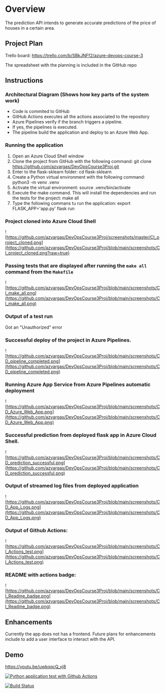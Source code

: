 # Overview

The prediction API intends to generate accurate predictions of the price of houses in a certain area.

## Project Plan

Trello board:
https://trello.com/b/SBkJNFf2/azure-devops-course-3

The spreadsheet with the planning is included in the GitHub repo

## Instructions

### Architectural Diagram (Shows how key parts of the system work)
- Code is commited to GitHub
- GitHub Actions executes all the actions associated to the repository
- Azure Pipelines verify if the branch triggers a pipeline.
- If yes, the pipelines is executed.
- The pipeline build the application and deploy to an Azure Web App.

### Running the application
1. Open an Azure Cloud Shell window
2. Clone the project from GitHub with the following command:
   git clone https://github.com/azvargas/DevOpsCourse3Proj.git
3. Enter to the flask-sklearn folder:
   cd flask-sklearn
4. Create a Python virtual environment with the following command:
   python3 -m venv .venv
5. Activate the virtual environment:
   source .venv/bin/activate
6. Execute the make command. This will install the dependencies and run the tests for the project:
   make all
7. Type the following commans tu run the application:
   export FLASK_APP='app.py'
   flask run

### Project cloned into Azure Cloud Shell
![https://github.com/azvargas/DevOpsCourse3Proj/screenshots/master/CI_project_cloned.png](https://github.com/azvargas/DevOpsCourse3Proj/blob/main/screenshots/CI_project_cloned.png?raw=true)

### Passing tests that are displayed after running the `make all` command from the `Makefile`
![https://github.com/azvargas/DevOpsCourse3Proj/blob/main/screenshots/CI_make_all.png](https://github.com/azvargas/DevOpsCourse3Proj/blob/main/screenshots/CI_make_all.png)

### Output of a test run
Got an "Unauthorized" error

### Successful deploy of the project in Azure Pipelines.  
![https://github.com/azvargas/DevOpsCourse3Proj/blob/main/screenshots/CD_pipeline_completed.png](https://github.com/azvargas/DevOpsCourse3Proj/blob/main/screenshots/CD_pipeline_completed.png)

### Running Azure App Service from Azure Pipelines automatic deployment
![https://github.com/azvargas/DevOpsCourse3Proj/blob/main/screenshots/CD_Azure_Web_App.png](https://github.com/azvargas/DevOpsCourse3Proj/blob/main/screenshots/CD_Azure_Web_App.png)

### Successful prediction from deployed flask app in Azure Cloud Shell.
![https://github.com/azvargas/DevOpsCourse3Proj/blob/main/screenshots/CD_prediction_successful.png](https://github.com/azvargas/DevOpsCourse3Proj/blob/main/screenshots/CD_prediction_successful.png)

### Output of streamed log files from deployed application
![https://github.com/azvargas/DevOpsCourse3Proj/blob/main/screenshots/CD_App_Logs.png](https://github.com/azvargas/DevOpsCourse3Proj/blob/main/screenshots/CD_App_Logs.png)

### Output of Github Actions:
![https://github.com/azvargas/DevOpsCourse3Proj/blob/main/screenshots/CI_Actions_test.png](https://github.com/azvargas/DevOpsCourse3Proj/blob/main/screenshots/CI_Actions_test.png)

### README with actions badge:
![https://github.com/azvargas/DevOpsCourse3Proj/blob/main/screenshots/CI_Readme_badge.png](https://github.com/azvargas/DevOpsCourse3Proj/blob/main/screenshots/CI_Readme_badge.png)


## Enhancements

Currently the app does not has a frontend. Future plans for enhancements include to add a user interface to interact with the API.

## Demo 
https://youtu.be/uwkqqcQ_yj8

[![Python application test with Github Actions](https://github.com/azvargas/DevOpsCourse3Proj/actions/workflows/pythonapp.yml/badge.svg)](https://github.com/azvargas/DevOpsCourse3Proj/actions/workflows/pythonapp.yml)

[![Build Status](https://dev.azure.com/factroniccloud/DevOpsCourse3/_apis/build/status%2Fazvargas.DevOpsCourse3Proj?branchName=main)](https://dev.azure.com/factroniccloud/DevOpsCourse3/_build/latest?definitionId=1&branchName=main)
